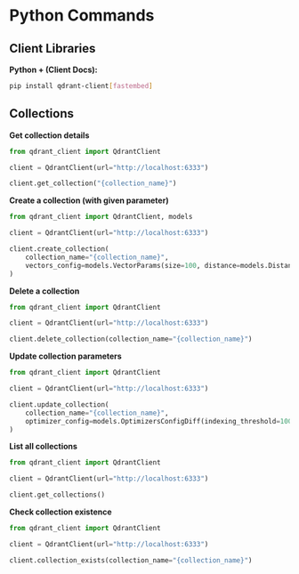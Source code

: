 # Python Commands

## Client Libraries

**Python + (Client Docs):**

```bash
pip install qdrant-client[fastembed]
```


## Collections

**Get collection details**

```python
from qdrant_client import QdrantClient

client = QdrantClient(url="http://localhost:6333")

client.get_collection("{collection_name}")
```

**Create a collection (with given parameter)**

```python
from qdrant_client import QdrantClient, models

client = QdrantClient(url="http://localhost:6333")

client.create_collection(
    collection_name="{collection_name}",
    vectors_config=models.VectorParams(size=100, distance=models.Distance.COSINE),
)
```

**Delete a collection**

```python
from qdrant_client import QdrantClient

client = QdrantClient(url="http://localhost:6333")

client.delete_collection(collection_name="{collection_name}")
```

**Update collection parameters**

```python
from qdrant_client import QdrantClient

client = QdrantClient(url="http://localhost:6333")

client.update_collection(
    collection_name="{collection_name}",
    optimizer_config=models.OptimizersConfigDiff(indexing_threshold=10000),
)
```

**List all collections**

```python
from qdrant_client import QdrantClient

client = QdrantClient(url="http://localhost:6333")

client.get_collections()
```

**Check collection existence**

```python
from qdrant_client import QdrantClient

client = QdrantClient(url="http://localhost:6333")

client.collection_exists(collection_name="{collection_name}")
```